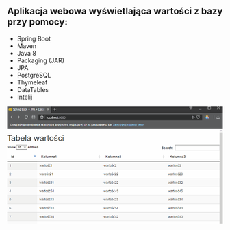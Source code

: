 ## Aplikacja webowa wyświetlająca wartości z bazy przy pomocy:
* Spring Boot
* Maven
* Java 8
* Packaging (JAR)
* JPA
* PostgreSQL
* Thymeleaf
* DataTables
* Intelij

![](values.gif)
